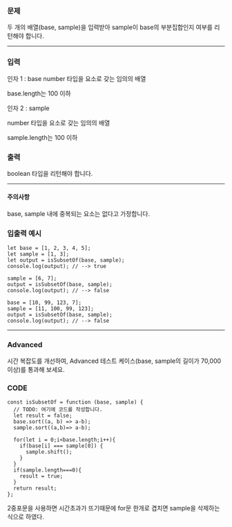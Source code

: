 ### 문제
두 개의 배열(base, sample)을 입력받아 sample이 base의 부분집합인지 여부를 리턴해야 합니다.

-----------------------------------

### 입력

인자 1 : base
number 타입을 요소로 갖는 임의의 배열

base.length는 100 이하

인자 2 : sample

number 타입을 요소로 갖는 임의의 배열

sample.length는 100 이하

### 출력
boolean 타입을 리턴해야 합니다.

-------------------------------

#### 주의사항
base, sample 내에 중복되는 요소는 없다고 가정합니다.

### 입출력 예시

```JS
let base = [1, 2, 3, 4, 5];
let sample = [1, 3];
let output = isSubsetOf(base, sample);
console.log(output); // --> true

sample = [6, 7];
output = isSubsetOf(base, sample);
console.log(output); // --> false

base = [10, 99, 123, 7];
sample = [11, 100, 99, 123];
output = isSubsetOf(base, sample);
console.log(output); // --> false
```

------------------------

### Advanced

시간 복잡도를 개선하여, Advanced 테스트 케이스(base, sample의 길이가 70,000 이상)를 통과해 보세요.

### CODE
```JS
const isSubsetOf = function (base, sample) {
  // TODO: 여기에 코드를 작성합니다.
  let result = false;
  base.sort((a, b) => a-b);
  sample.sort((a,b)=> a-b);
  
  for(let i = 0;i<base.length;i++){
    if(base[i] === sample[0]) {
      sample.shift();
    }
  }
  if(sample.length===0){
    result = true;
  }
  return result;
};
```

2중포문을 사용하면 시간초과가 뜨기때문에 for문 한개로 겹치면 sample을 삭제하는 식으로 하였다.
